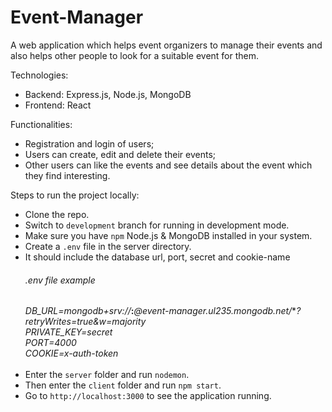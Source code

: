 # Event-Manager

A web application which helps event organizers to manage their events and also helps other people to look for a suitable event for them.

Technologies:
* Backend: Express.js, Node.js, MongoDB
* Frontend: React

Functionalities:
* Registration and login of users;
* Users can create, edit and  delete their events;
* Other users can like the events and see details about the event which they find interesting.

Steps to run the project locally: 
* Clone the repo.
* Switch to `development` branch for running in development mode.
* Make sure you have `npm` Node.js & MongoDB installed in your system.
* Create a `.env` file in the server directory.
* It should include the database url, port, secret and cookie-name
  ###### .env file example
  *DB_URL=mongodb+srv://***:***@event-manager.ul235.mongodb.net/***?retryWrites=true&w=majority*<br/>
  *PRIVATE_KEY=secret*<br/>
  *PORT=4000*<br/>
  *COOKIE=x-auth-token*<br/>
  <br/>
* Enter the `server` folder and run `nodemon`.
* Then enter the `client` folder and run `npm start`.
* Go to `http://localhost:3000` to see the application running.
